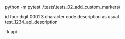 python -m pytest .\tests\tests_02_add_custom_markers\

id four digit 0001
3 character code
description as usual
test_1234_api_description

-k api